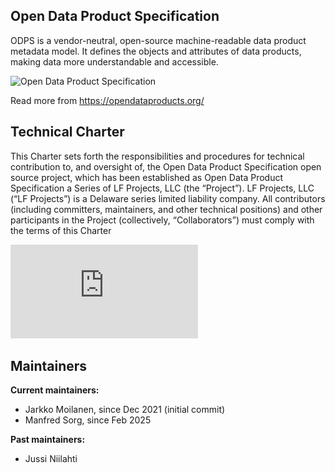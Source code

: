 ## Open Data Product Specification

ODPS is a vendor-neutral, open-source machine-readable data product metadata model. It defines the objects and attributes of data products, making data more understandable and accessible.


![Open Data Product Specification](https://opendataproducts.org/images/social.png)

Read more from https://opendataproducts.org/

## Technical Charter

This Charter sets forth the responsibilities and procedures for technical contribution to, and
oversight of, the Open Data Product Specification open source project, which has been
established as Open Data Product Specification a Series of LF Projects, LLC (the “Project”). LF
Projects, LLC (“LF Projects”) is a Delaware series limited liability company. All contributors
(including committers, maintainers, and other technical positions) and other participants in the
Project (collectively, “Collaborators”) must comply with the terms of this Charter

![Full Technical Charter](https://github.com/Open-Data-Product-Initiative/.github/blob/main/profile/Technical-Charter-5-14-2024.pdf.pdf)

## Maintainers

**Current maintainers:** 
- Jarkko Moilanen, since Dec 2021 (initial commit)
- Manfred Sorg, since Feb 2025

**Past maintainers:** 
- Jussi Niilahti

